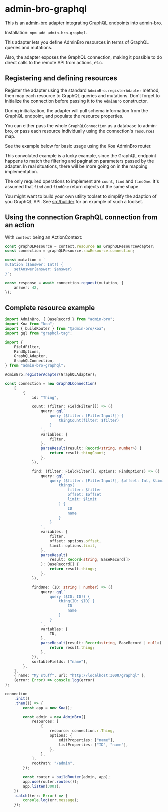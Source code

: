 # admin-bro-graphql

This is an [admin-bro](https://github.com/SoftwareBrothers/admin-bro) adapter integrating GraphQL endpoints into admin-bro.

Installation: `npm add admin-bro-graphql`.

This adapter lets you define AdminBro resources in terms of GraphQL queries and mutations.

Also, the adapter exposes the GraphQL connection, making it possible to do direct calls to the remote API from actions, et.c.

## Registering and defining resources

Register the adapter using the standard `AdminBro.registerAdapter` method, then map each resource to GraphQL queries and mutations. Don't forget to initialize the connection before passing it to the `AdminBro` constructor.

During initialization, the adapter will pull schema information from the GraphQL endpoint, and populate the resource properties.

You can either pass the whole `GraphQLConnection` as a database to admin-bro, or pass each resource individually using the connection's `resources` map.

See the example below for basic usage using the Koa AdminBro router.

This convoluted example is a lucky example, since the GraphQL endpoint happens to match the filtering and pagination parameters passed by the adapter. In real situations, there will be more going on in the mapping implementation.

The only required operations to implement are `count`, `find` and `findOne`. It's assumed that `find` and `findOne` return objects of the same shape.

You might want to build your own utility toolset to simplify the adaption of you GraphQL API. 
See [src/builder](src/builder) for an example of such a toolset.

## Using the connection GraphQL connection from an action

With `context` being an ActionContext:

```typescript
const graphQLResource = context.resource as GraphQLResourceAdapter;
const connection = graphQLResource.rawResource.connection;

const mutation = `
mutation ($answer: Int!) {
    setAnswer(answer: $answer)
}`;

const response = await connection.request(mutation, {
    answer: 42,
});
```

## Complete resource example

```typescript
import AdminBro, { BaseRecord } from "admin-bro";
import Koa from "koa";
import { buildRouter } from "@admin-bro/koa";
import gql from "graphql-tag";

import {
    FieldFilter,
    FindOptions,
    GraphQLAdapter,
    GraphQLConnection,
} from "admin-bro-graphql";

AdminBro.registerAdapter(GraphQLAdapter);

const connection = new GraphQLConnection(
    [
        {
            id: "Thing",

            count: (filter: FieldFilter[]) => ({
                query: gql`
                    query ($filter: [FilterInput!]) {
                        thingCount(filter: $filter)
                    }
                `,
                variables: {
                    filter,
                },
                parseResult(result: Record<string, number>) {
                    return result.thingCount;
                },
            }),

            find: (filter: FieldFilter[], options: FindOptions) => ({
                query: gql`
                    query ($filter: [FilterInput!], $offset: Int, $limit: Int) {
                        things(
                            filter: $filter
                            offset: $offset
                            limit: $limit
                        ) {
                            ID
                            name
                        }
                    }
                `,
                variables: {
                    filter,
                    offset: options.offset,
                    limit: options.limit,
                },
                parseResult(
                    result: Record<string, BaseRecord[]>
                ): BaseRecord[] {
                    return result.things;
                },
            }),

            findOne: (ID: string | number) => ({
                query: gql`
                    query ($ID: ID!) {
                        thing(ID: $ID) {
                            ID
                            name
                        }
                    }
                `,
                variables: {
                    ID,
                },
                parseResult(result: Record<string, BaseRecord | null>) {
                    return result.thing;
                },
            }),
            sortableFields: ["name"],
        },
    ],
    { name: "My stuff", url: "http://localhost:3000/graphql" },
    (error: Error) => console.log(error)
);

connection
    .init()
    .then(() => {
        const app = new Koa();

        const admin = new AdminBro({
            resources: [
                {
                    resource: connection.r.Thing,
                    options: {
                        editProperties: ["name"],
                        listProperties: ["ID", "name"],
                    },
                },
            ],
            rootPath: "/admin",
        });

        const router = buildRouter(admin, app);
        app.use(router.routes());
        app.listen(3001);
    })
    .catch((err: Error) => {
        console.log(err.message);
    });

```
